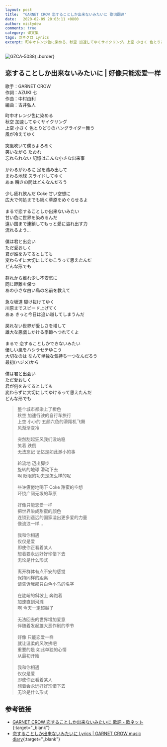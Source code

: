 ```yaml
---
layout: post
title:  "GARNET CROW 恋することしか出来ないみたいに 歌词翻译"
date:   2020-02-09 20:03:11 +0800
author: mistydew
comments: true
category: 译文集
tags: ガネクロ Lyrics
excerpt: 町中オレンジ色に染める、秋空 加速してゆくサイクリング。上空 小さく 色とりどりのハングライダー舞う、風が冷えてゆく。
---
```

![GZCA-5038](https://crowsub.github.io/assets/images/discography/album/GZCA-5038.jpg){:.border}

## 恋することしか出来ないみたいに | 好像只能恋爱一样

歌手：GARNET CROW<br>
作詞：AZUKI 七<br>
作曲：中村由利<br>
編曲：古井弘人

<div class="lyric-original">
<p>
町中オレンジ色に染める<br>
秋空 加速してゆくサイクリング<br>
上空 小さく 色とりどりのハングライダー舞う<br>
風が冷えてゆく<br>
<br>
突風吹いて僕らよろめく<br>
笑いながら たおれ<br>
忘れられない 記憶はこんな小さな出来事<br>
<br>
かわるがわるに 足を踏み出して<br>
まわる地球 スライドしてゆく<br>
あぁ 瞬きの間はどんなんだろう<br>
<br>
少し疲れ飲んだ Coke 甘い空想に<br>
広大で何処までも続く草原をめぐらせるよ<br>
<br>
まるで恋することしか出来ないみたい<br>
甘い色に世界を染めるんだ<br>
遠い国まで連鎖してもっと愛に溢れ出す力<br>
流れるよう…<br>
<br>
僕は君と出会い<br>
ただ愛おしく<br>
君が誰をみてるとしても<br>
変わらずに大切にしてゆこうって思えたんだ<br>
どんな形でも<br>
<br>
群れから離れ少し不安気に<br>
同じ距離を保つ<br>
あの小さな白い鳥の名前を教えて<br>
<br>
急な坂道 駆け抜けてゆく<br>
川原までスピード上げてく<br>
あぁ きっと今日は追い越してしまうんだ<br>
<br>
戻れない世界が愛しさを増して<br>
雄大な悪戯しかける季節へつれてくよ<br>
<br>
まるで 恋することしかできないみたい<br>
優しい風をハシラセテゆこう<br>
大切なのは なんて単独な気持ち一つなんだろう<br>
最初(ハジメ)から<br>
<br>
僕は君と出会い<br>
ただ愛おしく<br>
君が何をみてるとしても<br>
変わらずに大切にしてゆけるって思えたんだ<br>
どんな形でも
</p>
</div>

<div class="lyric-translation">
<blockquote>
整个城市都染上了橙色<br>
秋空 加速行驶的自行车旅行<br>
上空 小小的 五颜六色的滑翔机飞舞<br>
风渐渐变冷<br>
<br>
突然刮起狂风我们没站稳<br>
笑着 跌倒<br>
无法忘记 记忆是如此渺小的事<br>
<br>
轮流地 迈出脚步<br>
旋转的地球 滑动下去<br>
啊 眨眼的功夫是怎么样的呢<br>
<br>
些许疲倦地喝下 Coke 甜蜜的空想<br>
环绕广阔无垠的草原<br>
<br>
好像只能恋爱一样<br>
把世界染成甜蜜的颜色<br>
连锁到遥远的国家溢出更多爱的力量<br>
像流浪一样…<br>
<br>
我和你相遇<br>
仅仅是爱<br>
即使你正看着某人<br>
想着要永远好好珍惜下去<br>
无论是什么形式<br>
<br>
离开群体有点不安的感觉<br>
保持同样的距离<br>
请告诉我那只白色小鸟的名字<br>
<br>
在陡峭的斜坡上 奔跑着<br>
加速直到河滩<br>
啊 今天一定超越了<br>
<br>
无法回去的世界增加爱意<br>
伴随着发起雄大恶作剧的季节<br>
<br>
好像 只能恋爱一样<br>
就让温柔的风吹拂吧<br>
重要的是 如此单独的心情<br>
从最初开始<br>
<br>
我和你相遇<br>
仅仅是爱<br>
即使你正看着某人<br>
想着会永远好好珍惜下去<br>
无论是什么形式
</blockquote>
</div>

## 参考链接

* [GARNET CROW 恋することしか出来ないみたいに 歌詞 - 歌ネット](https://www.uta-net.com/song/20208){:target="_blank"}
* [恋することしか出来ないみたいに Lyrics \| GARNET CROW music diary](https://crowsub.github.io/lyrics/original/恋することしか出来ないみたいに.html){:target="_blank"}
